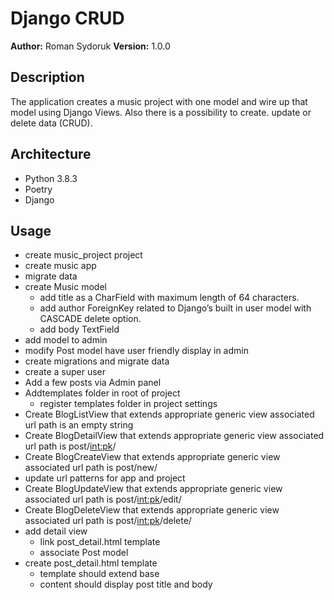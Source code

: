 # Django CRUD

**Author:** Roman Sydoruk **Version:** 1.0.0

## Description

The application creates a music project with one model and wire up that model using Django Views. Also there is a possibility to create. update or delete data (CRUD).

## Architecture

* Python 3.8.3
* Poetry
* Django

## Usage 
* create music_project project
* create music app
* migrate data
* create Music model
    * add title as a CharField with maximum length of 64 characters.
    * add author ForeignKey related to Django’s built in user model with CASCADE delete option.
    * add body TextField
* add model to admin
* modify Post model have user friendly display in admin
* create migrations and migrate data
* create a super user
* Add a few posts via Admin panel
* Addtemplates folder in root of project
    * register templates folder in project settings
* Create BlogListView that extends appropriate generic view
    associated url path is an empty string
* Create BlogDetailView that extends appropriate generic view
    associated url path is post/<int:pk>/
* Create BlogCreateView that extends appropriate generic view
    associated url path is post/new/
* update url patterns for app and project
* Create BlogUpdateView that extends appropriate generic view
    associated url path is post/<int:pk>/edit/
* Create BlogDeleteView that extends appropriate generic view
    associated url path is post/<int:pk>/delete/
* add detail view
    * link post_detail.html template
    * associate Post model
* create post_detail.html template
    * template should extend base
    * content should display post title and body